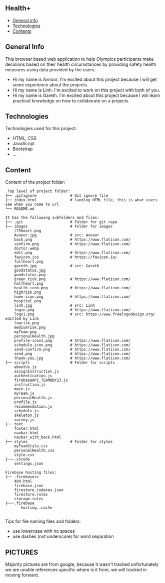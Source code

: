 ## Health+

* [General info](#general-info)
* [Technologies](#technologies)
* [Contents](#content)

## General Info
This browser based web application to help Olympics participants make decisions based on their health circumstances by providing safety health measures using data provided by the users.
* Hi my name is Avnoor. I'm excited about this project because I will get some experience about the projects.
* Hi my name is Linh. I'm excited to work on this project with both of you.
* Hi my name is Gareth. I'm excited about this project because I will learn practical knowledge on how to collaborate on a projects.
	
## Technologies
Technologies used for this project:
* HTML, CSS
* JavaScript
* Bootstrap 
* ...
	
## Content
Content of the project folder:

```
 Top level of project folder: 
├── .gitignore               # Git ignore file
├── index.html               # landing HTML file, this is what users see when you come to url
└── README.md

It has the following subfolders and files:
├── .git                     # Folder for git repo
├── images                   # Folder for images
    /75heart.png        
    Avnoor.jpg               # src: Avnoor
    back.png                 # https://www.flaticon.com/
    confirm.png              # https://www.flaticon.com/
    doctor.webp
    edit.png                 # https://www.flaticon.com/
    favicon.ico              # https://favicon.io/
    fullheart.png
    gareth.jpg               # src: Gareth
    goodstatus.jpg
    goodstatus.png
    green_tick.png           # https://www.flaticon.com/
    halfheart.png
    health-icon.png          # https://www.flaticon.com/
    highrisk.png
    home-icon.png            # https://www.flaticon.com/
    hospital.png
    linh.jpg                 # src: Linh
    login.png                # https://www.flaticon.com/
    logo1.png                # src: https://www.freelogodesign.org/ editted by Linh
    lowrisk.png
    mediumrisk.png
    myTeam.png          
    personalHealth.jpg
    profile-icon1.png        # https://www.flaticon.com/
    schedule-icon.png        # https://www.flaticon.com/
    send-confirm.png         # https://www.flaticon.com/
    send.png                 # https://www.flaticon.com/
    thank-you.jpg            # https://www.flaticon.com/
├── scripts                  # Folder for scripts
    aboutUs.js
    assignInstruction.js
    authentication.js
    firebaseAPI_TEAMBBY23.js
    instruction.js
    main.js
    myTeam.js
    personalHealth.js
    profile.js
    recommendation.js
    schedule.js
    skeleton.js
    survey.js               
├── text
    footer.html
    navbar.html
    navbar_with_back.html  
├── styles                   # Folder for styles
    myTeamStyle.css
    personalHealth.css
    style.css               
├───.vscode
    settings.json

Firebase hosting files: 
├── .firebaserc
    404.html
    firebase.json
    firestore.indexes.json
    firestore.rules
    storage.rules
├───.firebase
       hosting..cache


```

Tips for file naming files and folders:
* use lowercase with no spaces
* use dashes (not underscore) for word separation

## PICTURES
Majority pictures are from google, because it wasn't tracked unfortunately we are unable references specific where is it from, we will tracked in moving forward. 